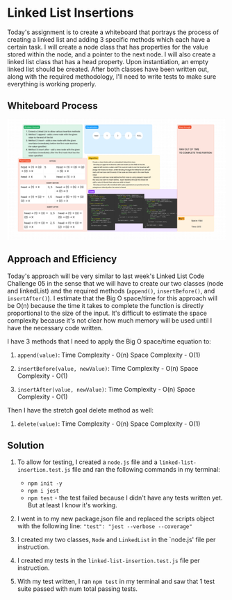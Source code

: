 # Linked List Insertions
<!-- Short summary of the challenge -->
Today's assignment is to create a whiteboard that portrays the process of creating a linked list and adding 3 specific methods which each have a certain task. I will create a node class that has properties for the value stored within the node, and a pointer to the next node. I will also create a linked list class that has a head property. Upon instantiation, an empty linked list should be created. After both classes have been written out, along with the required methodology, I'll need to write tests to make sure everything is working properly.

## Whiteboard Process
<!-- Embedded whiteboard image -->
![Whiteboard](/public/codeChallenge06Whiteboard.png)

## Approach and Efficiency
<!-- What approach did you take? Why? What is the Big O space/time for this approach? -->
Today's approach will be very similar to last week's Linked List Code Challenge 05 in the sense that we will have to create our two classes (node and linkedList) and the required methods (`append()`, `insertBefore()`, and `insertAfter()`). I estimate that the Big O space/time for this approach will be O(n) because the time it takes to complete the function is directly proportional to the size of the input. It's difficult to estimate the space complexity because it's not clear how much memory will be used until I have the necessary code written.

I have 3 methods that I need to apply the Big O space/time equation to:

1. `append(value)`: Time Complexity - O(n) Space Complexity - O(1)

2. `insertBefore(value, newValue)`: Time Complexity - O(n) Space Complexity - O(1)

3. `insertAfter(value, newValue)`: Time Complexity - O(n) Space Complexity - O(1)

Then I have the stretch goal delete method as well:

1. `delete(value)`: Time Complexity - O(n) Space Complexity - O(1)

## Solution
<!-- Show how to run your code, and examples of it in action -->
1. To allow for testing, I created a `node.js` file and a `linked-list-insertion.test.js` file and ran the following commands in my terminal:
   - `npm init -y`
   - `npm i jest`
   - `npm test` - the test failed because I didn't have any tests written yet. But at least I know it's working.

2. I went in to my new package.json file and replaced the scripts object with the following line: `"test": "jest --verbose --coverage"`

3. I created my two classes, `Node` and `LinkedList` in the `node.js' file per instruction.

4. I created my tests in the `linked-list-insertion.test.js` file per instruction.

5. With my test written, I ran `npm test` in my terminal and saw that 1 test suite passed with num total passing tests.
